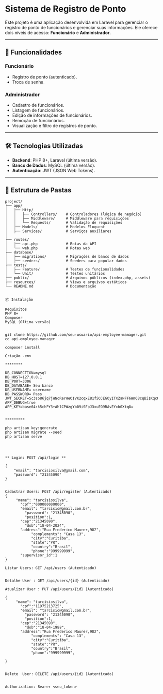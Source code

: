 

# Sistema de Registro de Ponto

Este projeto é uma aplicação desenvolvida em Laravel para gerenciar o registro de ponto de funcionários e gerenciar suas informações. Ele oferece dois níveis de acesso: **Funcionário** e **Administrador**.

---

## 🚀 Funcionalidades

### Funcionário
- Registro de ponto (autenticado).
- Troca de senha.

### Administrador
- Cadastro de funcionários.
- Listagem de funcionários.
- Edição de informações de funcionários.
- Remoção de funcionários.
- Visualização e filtro de registros de ponto.

---

## 🛠 Tecnologias Utilizadas

- **Backend**: PHP 8+, Laravel (última versão).
- **Banco de Dados**: MySQL (última versão).
- **Autenticação**: JWT (JSON Web Tokens).

---

## 📂 Estrutura de Pastas

```plaintext
project/
├── app/
│   ├── Http/
│   │   ├── Controllers/    # Controladores (lógica de negócio)
│   │   ├── Middleware/     # Middleware para requisições
│   │   └── Requests/       # Validação de requisições
│   ├── Models/             # Modelos Eloquent
│   ├── Services/           # Serviços auxiliares
│   
├── routes/
│   ├── api.php             # Rotas da API
│   └── web.php             # Rotas web
├── database/
│   ├── migrations/         # Migrações de banco de dados
│   ├── seeders/            # Seeders para popular dados
├── tests/
│   ├── Feature/            # Testes de funcionalidades
│   └── Unit/               # Testes unitários
├── public/                 # Arquivos públicos (index.php, assets)
├── resources/              # Views e arquivos estáticos
└── README.md               # Documentação


📦 Instalação

Requisitos
PHP 8+
Composer
MySQL (última versão)


git clone https://github.com/seu-usuario/api-employee-manager.git
cd api-employee-manager

composer install

Criação .env

********

DB_CONNECTION=mysql
DB_HOST=127.0.0.1
DB_PORT=3306
DB_DATABASE= Seu banco
DB_USERNAME= username
DB_PASSWORD= Pass
JWT_SECRET=Sc3so86jq7jWNoRerHeOIVK2cqxE81f5OJEGOyITXZaNFF6WnC8cqBi1KqcOIEaI
APP_DEBUG=true
APP_KEY=base64:k5chPY3+AhlCPWzgYb09iSFpJ3xuEO9RAvEYxb0Xtq8=


*********

php artisan key:generate
php artisan migrate --seed
php artisan serve




** Login: POST /api/login **

{
    "email": "tarcisiosilva@gmail.com",
    "password": "21345090"
}


Cadastrar Users: POST /api/register (Autenticado)
{
     "name": "tarcisiosilva",
	   "cpf":"000000000000",
	   "email": "tarcisio@gmail.com.br",
		 "password": "21345090",
	 	 "position":1,
	   "cep":"21345090",
		 "dob":"18-04-2024",
	   "address":"Rua Frederico Maurer,982",
			"complements": "Casa 13",
			"city":"Curitiba",
			"state":"PR",
			"country":"Brasil",
			"phone":"999999999",
	   "supervisor_id":1
}

Listar Users: GET /api/users (Autenticado)


Detalhe User : GET /api/users/{id} (Autenticado)

Atualizar User : PUT /api/users/{id} (Autenticado)

{
     "name": "tarcisiosilva",
	   "cpf":"11975213725",
	   "email": "tarcisio@gmail.com.br",
		 "password": "21345090",
	 	 "position":1,
	   "cep":"21345090",
		 "dob":"18-04-1988",
	   "address":"Rua Frederico Maurer,982",
			"complements": "Casa 13",
			"city":"Curitiba",
			"state":"PR",
			"country":"Brasil",
			"phone":"999999999",
	   
}


Delete  User: DELETE /api/users/{id} (Autenticado)


Authorization: Bearer <seu_token>





